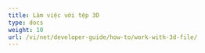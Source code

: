 ```yaml
---
title: Làm việc với tệp 3D
type: docs
weight: 10
url: /vi/net/developer-guide/how-to/work-with-3d-file/
---
```

